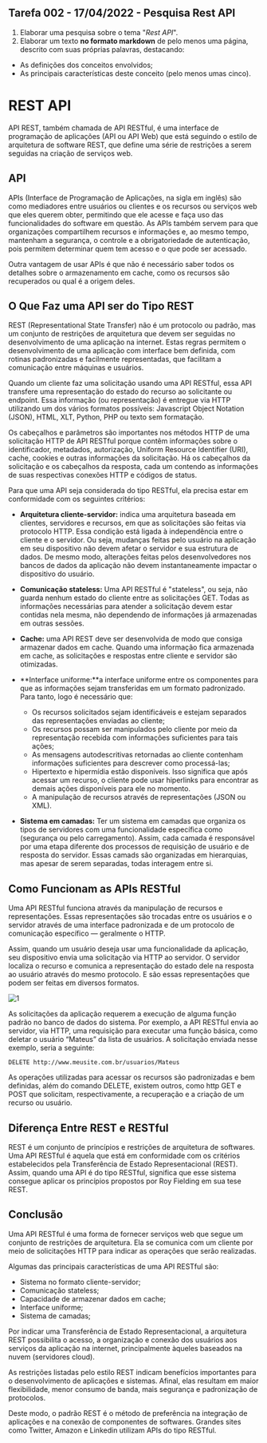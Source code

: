 ## Tarefa 002 - 17/04/2022 - Pesquisa Rest API

1. Elaborar uma pesquisa sobre o tema "_Rest API_".
2. Elaborar um texto **no formato markdown** de pelo menos uma página, descrito com suas próprias palavras, destacando:
* As definições dos conceitos envolvidos;
* As principais características deste conceito (pelo menos umas cinco).

# **REST API**

API REST, também chamada de API RESTful, é uma interface de programação de aplicações (API ou API Web) que está seguindo o estilo de arquitetura de software REST,  que define uma série de restrições a serem seguidas na criação de serviços web.

## **API**

APIs (Interface de Programação de Aplicações, na sigla em inglês) são como mediadores entre usuários ou clientes e os recursos ou serviços web que eles querem obter, permitindo que ele acesse e faça uso das funcionalidades do software em questão. As APIs também servem para que organizações compartilhem recursos e informações e, ao mesmo tempo, mantenham a segurança, o controle e a obrigatoriedade de autenticação, pois permitem determinar quem tem acesso e o que pode ser acessado. 

Outra vantagem de usar APIs é que não é necessário saber todos os detalhes sobre o armazenamento em cache, como os recursos são recuperados ou qual é a origem deles.


## **O Que Faz uma API ser do Tipo REST**


REST (Representational State Transfer)  não é um protocolo ou padrão, mas um conjunto de restrições de arquitetura que devem ser seguidas no desenvolvimento de uma aplicação na internet. Estas regras permitem o desenvolvimento de uma aplicação com interface bem definida, com rotinas padronizadas e facilmente representadas, que facilitam a comunicação entre máquinas e usuários.

Quando um cliente faz uma solicitação usando uma API RESTful, essa API transfere uma representação do estado do recurso ao solicitante ou endpoint. Essa informação (ou representação) é entregue via HTTP utilizando um dos vários formatos possíveis:
 Javascript Object Notation (JSON), HTML, XLT, Python, PHP ou texto sem formatação.

Os cabeçalhos e parâmetros são importantes nos métodos HTTP de uma solicitação HTTP de API RESTful porque contêm informações sobre o identificador, metadados, autorização, Uniform Resource Identifier (URI), cache, cookies e outras informações da solicitação. Há os cabeçalhos da solicitação e os cabeçalhos da resposta, cada um contendo as informações de suas respectivas conexões HTTP e códigos de status.

Para que uma API seja considerada do tipo RESTful, ela precisa estar em conformidade com os seguintes critérios:

* **Arquitetura cliente-servidor:** indica uma arquitetura baseada em clientes, servidores e recursos, em que as solicitações são feitas via protocolo HTTP. Essa condição está ligada à independência entre o cliente e o servidor. Ou seja, mudanças feitas pelo usuário na aplicação em seu dispositivo não devem afetar o servidor e sua estrutura de dados. De mesmo modo, alterações feitas pelos desenvolvedores nos bancos de dados da aplicação não devem instantaneamente impactar o dispositivo do usuário.

* **Comunicação stateless:** Uma API RESTful é "stateless", ou seja, não guarda nenhum estado do cliente entre as solicitações GET. Todas as informações necessárias para atender a solicitação devem estar contidas nela mesma, não dependendo de informações já armazenadas em outras sessões.

* **Cache:** uma API REST deve ser desenvolvida de modo que consiga armazenar dados em cache. Quando uma informação fica armazenada em cache, as solicitações e respostas entre cliente e servidor são otimizadas.

* **Interface uniforme:**a interface uniforme  entre os componentes para que as informações sejam transferidas em um formato padronizado. Para tanto, logo é necessário que:
   * Os recursos solicitados sejam identificáveis e estejam separados das representações enviadas ao cliente;
   * Os recursos possam ser manipulados pelo cliente por meio da representação recebida com informações suficientes para tais ações;
   * As mensagens autodescritivas retornadas ao cliente contenham informações suficientes para descrever como processá-las;
   * Hipertexto e hipermídia estão disponíveis. Isso significa que após acessar um recurso, o cliente pode usar hiperlinks para encontrar as demais ações disponíveis para ele no momento.
   * A manipulação de recursos através de representações (JSON ou XML).
* **Sistema em camadas:** Ter um sistema em camadas que organiza os tipos de servidores com uma funcionalidade específica como (segurança ou pelo carregamento). Assim, cada camada é responsável por uma etapa diferente dos processos de requisição de usuário e de resposta do servidor. Essas camads são organizadas em hierarquias, mas apesar de serem separadas, todas interagem entre si.


## **Como Funcionam as APIs RESTful**

Uma API RESTful funciona através da manipulação de recursos e representações. Essas representações são trocadas entre os usuários e o servidor através de uma interface padronizada e de um protocolo de comunicação específico — geralmente o HTTP. 

Assim, quando um usuário deseja usar uma funcionalidade da aplicação, seu dispositivo envia uma solicitação via HTTP ao servidor. O servidor localiza o recurso e comunica a representação do estado dele na resposta ao usuário através do mesmo protocolo. E são essas representações que podem ser feitas em diversos formatos.

![1](https://user-images.githubusercontent.com/131163948/233363809-57b8f9b4-36b7-466a-bd0e-ebeeb491cbd5.png)

As solicitações da aplicação requerem a execução de alguma função padrão no banco de dados do sistema. Por exemplo, a API RESTful envia ao servidor, via HTTP, uma requisição para executar uma função básica, como deletar o usuário “Mateus” da lista de usuários. A solicitação enviada nesse exemplo, seria a seguinte: 

```DELETE http://www.meusite.com.br/usuarios/Mateus```

As operações utilizadas para acessar os recursos são padronizadas e bem definidas, além do comando DELETE, existem outros, como http GET e POST que solicitam, respectivamente, a recuperação e a criação de um recurso ou usuário.

## **Diferença Entre REST e RESTful**

REST é um conjunto de princípios e restrições de arquitetura de softwares. 
Uma API RESTful é aquela que está em conformidade com os critérios estabelecidos pela Transferência de Estado Representacional (REST). Assim, quando uma API é do tipo RESTful, significa que esse sistema consegue aplicar os princípios propostos por Roy Fielding em sua tese REST.


## **Conclusão**

Uma API RESTful é uma forma de fornecer serviços web que segue um conjunto de restrições de arquitetura. Ela se comunica com um cliente por meio de solicitações HTTP para indicar as operações que serão realizadas. 

Algumas das principais características de uma API RESTful são:
* Sistema no formato cliente-servidor;
* Comunicação stateless;
* Capacidade de armazenar dados em cache;
* Interface uniforme;
* Sistema de camadas;

Por indicar uma Transferência de Estado Representacional, a arquitetura REST possibilita o acesso, a organização e conexão dos usuários aos serviços da aplicação na internet, principalmente àqueles baseados na nuvem (servidores cloud).

As restrições listadas pelo estilo REST indicam benefícios importantes para o desenvolvimento de aplicações e sistemas. Afinal, elas resultam em maior flexibilidade, menor consumo de banda, mais segurança e padronização de protocolos. 

Deste modo, o padrão REST é o método de preferência na integração de aplicações e na conexão de componentes de softwares. Grandes sites como Twitter, Amazon e Linkedin utilizam APIs do tipo RESTful.